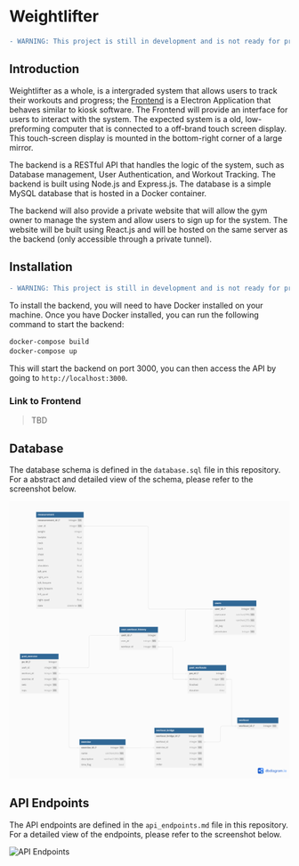 # Weightlifter 


```diff
- WARNING: This project is still in development and is not ready for production use.
```

## Introduction

Weightlifter as a whole, is a intergraded system that allows users to track their workouts and progress; the [Frontend](https://github.com/identityofsine/weightlifter) is a Electron Application that behaves similar to kiosk software. The Frontend will provide an interface for users to interact with the system. The expected system is a old, low-preforming computer that is connected to a off-brand touch screen display. This touch-screen display is mounted in the bottom-right corner of a large mirror. 

The backend is a RESTful API that handles the logic of the system, such as Database management, User Authentication, and Workout Tracking. The backend is built using Node.js and Express.js. The database is a simple MySQL database that is hosted in a Docker container.

The backend will also provide a private website that will allow the gym owner to manage the system and allow users to sign up for the system. The website will be built using React.js and will be hosted on the same server as the backend (only accessible through a private tunnel). 

## Installation


```diff
- WARNING: This project is still in development and is not ready for production use.
```

To install the backend, you will need to have Docker installed on your machine. Once you have Docker installed, you can run the following command to start the backend:

```bash
docker-compose build
docker-compose up
```

This will start the backend on port 3000, you can then access the API by going to `http://localhost:3000`.


### Link to Frontend

> TBD


## Database 

The database schema is defined in the `database.sql` file in this repository. For a abstract and detailed view of the schema, please refer to the screenshot below.

![Database Schema](./assets/database_schema.png)

## API Endpoints

The API endpoints are defined in the `api_endpoints.md` file in this repository. For a detailed view of the endpoints, please refer to the screenshot below.

![API Endpoints](./assets/api_endpoints.png)
